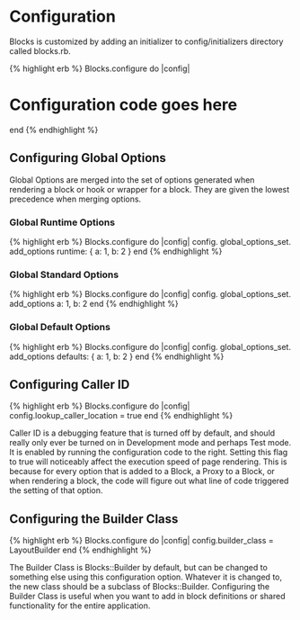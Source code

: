 # Configuration

Blocks is customized by adding an initializer to config/initializers directory called blocks.rb.

{% highlight erb %}
Blocks.configure do |config|
  # Configuration code goes here
end
{% endhighlight %}

## Configuring Global Options

Global Options are merged into the set of options generated when rendering a block or hook or wrapper for a block. They are given the lowest precedence when merging options.

### Global Runtime Options
{% highlight erb %}
Blocks.configure do |config|
  config.
    global_options_set.
    add_options runtime: {
      a: 1, b: 2
    }
end
{% endhighlight %}

### Global Standard Options
{% highlight erb %}
Blocks.configure do |config|
  config.
    global_options_set.
    add_options a: 1, b: 2
end
{% endhighlight %}

### Global Default Options
{% highlight erb %}
Blocks.configure do |config|
  config.
    global_options_set.
    add_options defaults: {
      a: 1, b: 2
    }
end
{% endhighlight %}

## Configuring Caller ID
{% highlight erb %}
Blocks.configure do |config|
  config.lookup_caller_location = true
end
{% endhighlight %}

Caller ID is a debugging feature that is turned off by default, and should really only ever be turned on in Development mode and perhaps Test mode. It is enabled by running the configuration code to the right. Setting this flag to true will noticeably affect the execution speed of page rendering. This is because for every option that is added to a Block, a Proxy to a Block, or when rendering a block, the code will figure out what line of code triggered the setting of that option.

## Configuring the Builder Class
{% highlight erb %}
Blocks.configure do |config|
  config.builder_class = LayoutBuilder
end
{% endhighlight %}

The Builder Class is Blocks::Builder by default, but can be changed to something else using this configuration option. Whatever it is changed to, the new class should be a subclass of Blocks::Builder. Configuring the Builder Class is useful when you want to add in block definitions or shared functionality for the entire application.